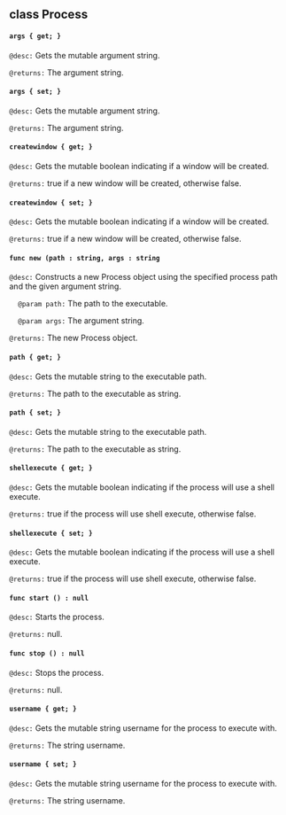 ## class Process

#### ```args { get; }```

```@desc:``` Gets the mutable argument string.

```@returns:``` The argument string.

#### ```args { set; }```

```@desc:``` Gets the mutable argument string.

```@returns:``` The argument string.

#### ```createwindow { get; }```

```@desc:``` Gets the mutable boolean indicating if a window will be created.

```@returns:``` true if a new window will be created, otherwise false.

#### ```createwindow { set; }```

```@desc:``` Gets the mutable boolean indicating if a window will be created.

```@returns:``` true if a new window will be created, otherwise false.

#### ```func new (path : string, args : string```

```@desc:``` Constructs a new Process object using the specified process path and the given argument string.

&nbsp;&nbsp;&nbsp;&nbsp;```@param path:``` The path to the executable.

&nbsp;&nbsp;&nbsp;&nbsp;```@param args:``` The argument string.

```@returns:``` The new Process object.

#### ```path { get; }```

```@desc:``` Gets the mutable string to the executable path.

```@returns:``` The path to the executable as string.

#### ```path { set; }```

```@desc:``` Gets the mutable string to the executable path.

```@returns:``` The path to the executable as string.

#### ```shellexecute { get; }```

```@desc:``` Gets the mutable boolean indicating if the process will use a shell execute.

```@returns:``` true if the process will use shell execute, otherwise false.

#### ```shellexecute { set; }```

```@desc:``` Gets the mutable boolean indicating if the process will use a shell execute.

```@returns:``` true if the process will use shell execute, otherwise false.

#### ```func start () : null```

```@desc:``` Starts the process.

```@returns:``` null.

#### ```func stop () : null```

```@desc:``` Stops the process.

```@returns:``` null.

#### ```username { get; }```

```@desc:``` Gets the mutable string username for the process to execute with.

```@returns:``` The string username.

#### ```username { set; }```

```@desc:``` Gets the mutable string username for the process to execute with.

```@returns:``` The string username.


